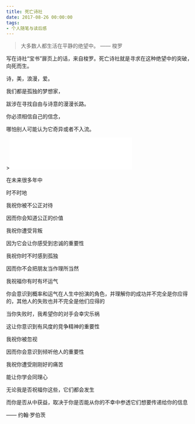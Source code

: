 ```yaml
---
title: 死亡诗社
date: 2017-08-26 00:00:00
tags: 
- 个人随笔与读后感
---
```



> 大多数人都生活在平静的绝望中。 
> —— 梭罗

<!--more-->

写在诗社“宝书”扉页上的话，来自梭罗。死亡诗社就是寻求在这种绝望中的突破，向死而生。

诗，美，浪漫，爱。

我们都是孤独的梦想家，

跋涉在寻找自由与诗意的漫漫长路。

你必须相信自己的信念，

哪怕别人可能认为它奇异或者不入流。

<center></center>><iframe frameborder="no" border="0" marginwidth="0" marginheight="0" width=330 height=86 src="//music.163.com/outchain/player?type=2&id=986476&auto=1&height=66"></iframe></center>

在未来很多年中

时不时地

我祝你被不公正对待

因而你会知道公正的价值

我祝你遭受背叛

因为它会让你感受到忠诚的重要性

我祝你时不时感到孤独

因而你不会把朋友当作理所当然

我祝福你有时有坏运气

你会意识到概率和运气在人生中扮演的角色，并理解你的成功并不完全是你应得的，其他人的失败也并不完全是他们应得的

当你失败时，我希望你的对手会幸灾乐祸

这让你意识到有风度的竞争精神的重要性

我祝你被忽视

因而你会意识到倾听他人的重要性

我祝你遭受刚刚好的痛苦

能让你学会同理心

无论我是否祝福你这些，它们都会发生

而你是否从中获益，取决于你是否能从你的不幸中参透它们想要传递给你的信息

—— 约翰·罗伯茨


